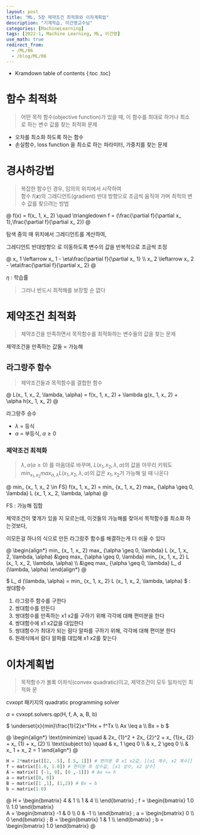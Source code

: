 ```yaml
---
layout: post
title: "ML, 5장 제약조건 최적화와 이차계획법"
description: "기계학습, 이건명교수님"
categories: [MachineLearning]
tags: [2022-1, Machine Learning, ML, 이건명]
use_math: true
redirect_from:
  - /ML/06
  - /blog/ML/06
---
```


* Kramdown table of contents
{:toc .toc} 

# 함수 최적화

> 어떤 목적 함수(objective function)가 있을 때, 이 함수를 최대로
하거나 최소로 하는 변수 값를 찾는 최적화 문제

- 오차를 최소화 하도록 하는 함수
- 손실함수, loss function 을 최소로 하는 파라미터, 가중치를 찾는 문제

# 경사하강법

> 복잡한 함수인 경우, 임의의 위치에서 시작하여         
> 함수 𝑓(𝒙)의 그레디언트(gradient) <red>반대 방향</red>으로 조금씩 움직여 가며 최적의 변수 값를 찾으려는 방법

@
f(x) = f(x_ 1, x_ 2) \quad \triangledown f = (\frac{\partial f}{\partial x_ 1},\frac{\partial f}{\partial x_ 2})
@

탐색 중의 매 위치에서 그레디언트를 계산하여, 

그레디언트 반대방향으 로 이동하도록 변수의 값을 반복적으로 조금씩 조정

@
x_ 1 \leftarrow x_ 1 - \eta\frac{\partial f}{\partial x_ 1} \\\ 
x_ 2 \leftarrow x_ 2 - \eta\frac{\partial f}{\partial x_ 2}
@

$\eta$ : 학습률

> 그러나 반드시 최적해를 보장할 순 없다


# 제약조건 최적화

> 제약조건을 만족하면서 목적함수를 최적화하는 변수들의 값을 찾는 문제

제약조건을 만족하는 값들 = 가능해

## 라그랑주 함수

> 제약조건들과 목적함수를 결합한 함수

@
L(x_ 1, x_ 2, \lambda, \alpha) = f(x_ 1, x_ 2) + \lambda g(x_ 1, x_ 2) + \alpha h(x_ 1, x_ 2)
@

라그랑주 승수
- $\lambda$ = 등식     
- $\alpha$ = 부등식, $\alpha \geq 0$


### 제약조건 최적화

> $\lambda, \alpha$($\alpha \geq 0$) 를 마음대로 바꾸며, $L (x_ 1, x_ 2, \lambda, \alpha)$의 값을 아무리 키워도      
> $min_ {x_ 1, x_ 2} max_ {\alpha, \lambda} L (x_ 1, x_ 2, \lambda, \alpha)$의 값은 $x_ 1, x_ 2$가 가능해 일 때 나온다

@
min_ {x_ 1, x_ 2 \in FS} f(x_ 1, x_ 2) = min_ {x_ 1, x_ 2} max_ {\alpha \geq 0, \lambda} L (x_ 1, x_ 2, \lambda, \alpha)
@

FS : 가능해 집합

제약조건이 몇개가 있을 지 모르는데, 이것들의 가능해를 찾아서 목적함수를 최소화 하는것보다,

이모든걸 하나의 식으로 만든 라그랑주 함수를 해결하는게 더 쉬울 수 있다

@
\begin{align\*}
 min_ {x_ 1, x_ 2} max_ {\alpha \geq 0, \lambda} L (x_ 1, x_ 2, \lambda, \alpha) &\geq  max_ {\alpha \geq 0, \lambda} min_ {x_ 1, x_ 2} L (x_ 1, x_ 2, \lambda, \alpha) \\\ 
 &\geq max_ {\alpha \geq 0, \lambda} L_ d (\lambda, \alpha) 
\end{align\*}
@

$
L_ d (\lambda, \alpha) = min_ {x_ 1, x_ 2} L (x_ 1, x_ 2, \lambda, \alpha)
$ : 쌍대함수

1. 라그랑주 함수를 구한다
2. 쌍대함수를 만든다
3. 쌍대함수를 만족하는 x1 x2를 구하기 위해 각각에 대해 편미분을 한다
4. 쌍대함수에 x1 x2값을 대입한다
5. 쌍대함수가 최대가 되는 람다 알파를 구하기 위해, 각각에 대해 편미분 한다
6. 원래식에서 람다 알파를 대입해 x1 x2를 찾는다


# 이차계획법

> 목적함수가 볼록 이차식(convex quadratic)이고, 제약조건이 모두 일차식인 최적화 문

cvxopt 패키지의 quadratic programming solver 

$\alpha$ = cvxopt.solvers.qp(H, f, A, a, B, b) 


$
\underset{x}{min}\frac{1}{2}x^THx + f^Tx \\\ 
Ax \leq a \\\ 
Bx = b
$

@
\begin{align\*}
\text{minimize} \quad & 2x_ {1}^2 + 2x_ {2}^2  + x_ {1}x_ {2} + x_ {1} + x_ {2} \\\ 
\text{subject to} \quad & x_ 1 \geq 0 \\\ 
& x_ 2 \geq 0 \\\ 
& x_ 1 + x_ 2 = 1
\end{align\*}
@

~~~ python
H = 2*matrix([[2, .5], [.5, 1]]) # 편미분 후 x1 x2값, [[x1 계수, x2 계수]]
f = matrix([1.0, 1.0]) # 편미분 후 상수값, [x1 상수, x2 상수]
A = matrix([ [-1, 0], [0 ,-1]]) # Ax <= h
a = matrix([0, 0])
B = matrix([1 ,1], (1,2)) # Bx = b
b = matrix(1.0)
~~~

@
H = \begin{bmatrix}
4 & 1 \\\ 
1 & 4 \\\ 
\end{bmatrix}
\;
f = \begin{bmatrix}
1.0 \\\ 
1.0
\end{bmatrix} 
\
A = \begin{bmatrix}
-1 & 0 \\\ 
0 & -1 \\\ 
\end{bmatrix} 
\;
a = \begin{bmatrix}
0 \\\ 
0
\end{bmatrix} 
\;
B = \begin{bmatrix}
1 & 1 \\\ 
\end{bmatrix} 
\;
b = \begin{bmatrix}
1.0
\end{bmatrix} 
@